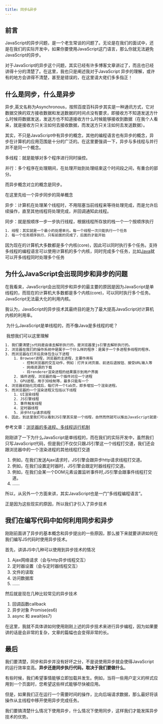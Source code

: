 ```yaml
---
title: 同步&异步
---
```

## 前言

​	JavaScript的异步问题，是一个老生常谈的问题了。无论是在我们的面试中，还是在我们的实际开发中，如果你要使用JavaScript这门语言，那么你就无法避免JavaScript的异步。

​	对于JavaScript的异步这个问题，其实已经有许多博客文章讲过了，而且也已经讲得十分的清楚了。在这里，我也只是阐述我对于JavaScript 异步的理解，或许有的地方会讲得不清楚，甚至是错误的，在这里请大佬们多多指正！

## 什么是同步，什么是异步

​异步,英文名称为Asynchronous，按照百度百科异步其实是一种通讯方式，它对数据交换的双方接收数据和发送数据的时间点没有要求，即接收方不知道发送方什么时候将数据发送，发送方也不知道接收方什么时候能够接收到数据（在我个人看来，就是接收方只关注如何去接收数据，而发送方只关注如何去发送数据）。

​其实，不只是JavaScript中有异步的概念，其他的编程语言也有异步的概念，异步在计算机的应用范围是十分的广泛的。在这里要强调一下，异步与多线程与并行并不是同一个概念。

​多线程：就是能够对多个程序进行同时操控。

​并行：多个程序在处理期间，在处理开始到处理结束这个时间段之间，有重合的部分。

​而异步概念对立的概念是同步。

​在这里先给一个异步同步的简单概念

​异步：计算机在处理某个线程时，不用阻塞当前线程来等待处理完成，而是允许后续操作，直至其他线程将处理完成，并回调通知此线程。

​同步：就是按顺序一步一步执行线程，根据线程所存放的栈一个一个按顺序执行

```txt
1. 线程：其实就是一个最小的处理单元。每一个线程一次只能执行一个任务
2. 每一个任务顺序执行，只有前面的完成了，后面的才能开始
```

​	因为现在的计算机大多数都是多个内核(core)，因此可以同时执行多个任务。支持多线程的编程语言可以使用计算机的多个内核，同时完成多个任务，比如[Java](https://baike.baidu.com/item/java/85979)就可以开多线程同时处理多个任务

## 为什么JavaScript会出现同步和异步的问题

​	在我看来，JavaScript会出现同步和异步的最主要的原因是因为JavaScript是单线程的，而现在的计算机大多数都是多个内核(core)，可以同时执行多个任务。JavaScript无法最大化的利用内核。

​	我认为，JavaScript的异步技术其最终目的是为了最大提高JavaScript对计算机内核的利用率。

​	为什么JavaScript是单线程的，而不像Java是多线程的呢？

​	我想我们可以这里理解

```txt
1. 我们要清楚js代码是由谁去解析执行的，是浏览器里js引擎去解析执行的。
2. 浏览器在我们的操作系统中是属于一个什么样的程序：是属于一个多进程多线程的程序。
3. 而浏览器在打开后具体包含以下进程
	1. Browser进程，浏览器的主进程，主要作用有
		- 控制浏览器的交互动作，例如：打开关闭页面、前进后退按钮、接受URL输入等
		- 网络资源的下载
		- 将renderer渲染进程的结果展示到用户界面
	2. 插件进程，浏览器的每一个插件对应一个进程
	3. GPU进程，用于3D绘制等，最多只能有一个
4. 浏览器初始化完成后，每打开一个tab页，即多增加一个渲染进程。
5. 而浏览器的一个渲染进程又包括以下线程
	1. UI渲染线程
	2. JS引擎线程
	3. 事件触发线程
	4. 定时器线程
	5. 异步http请求线程
6. 因此，到这里我们可以看到JS引擎其实是一个线程，自然而然就可以推出JavaScript就是一个单线程的脚本语言
```

参考文章：[浏览器的多进程、多线程运行机制](https://blog.csdn.net/a380776767/article/details/82667540)

​	刚刚讲了一下为什么JavaScript是单线程的，而在我们的实际开发中，虽然我们只写JavaScript代码，但是我们不仅仅只跟JS引擎这一个线程打交道，我们还会跟浏览器中的一个渲染进程的其他线程打交道

1. 例如，在我们发送Ajax请求时，JS引擎会跟异步http请求线程打交道。
2. 例如，在我们设置定时器时，JS引擎会跟定时器线程打交道。
3. 例如，在我们会某一个DOM元素设置监听事件时,JS引擎会跟事件线程打交道。
4. ......

所以，从另外一个方面来讲，其实JavaScript也是一门“多线程编程语言”。

正是因为这些现实的原因，所以我们才引入了异步技术

## 我们在编写代码中如何利用同步和异步

​刚刚前面讲了异步的基本概念和异步提出的一些原因，那么接下来就要讲讲如何在我们编写JS代码时使用异步技术。

​首先，讲讲JS中几种可以使用到异步技术的情况
1. Ajax网络请求（会与http异步线程交互）
2. 定时器设置（会与定时器线程交互）
3. 文件的读取
4. 访问数据库
5. ......

​然后就是现在几种比较常见的异步技术
1. 回调函数callback
2. 异步对象 Promise(es6)
3. async 和 await(es7)

​在这里，我就不具体讲如何使用刚刚上述的异步技术来进行异步编程，因为如果要讲的话是会非常的复杂，文章的篇幅也会变得非常的长。


## 最后

​我们要清楚，同步和异步并没有好坏之分，不是说使用异步就会使得JavaScript的运行效率变高。**异步还是同步执行代码，取决于我们要做什么**。

​有些时候，我们希望事情能够立即加载并发生。例如，当将一些用户定义的样式应用到一个页面时，您希望这些样式能够尽快被应用。

​但是，如果我们正在运行一个需要时间的操作，比向后端请求数据，那么最好将该操作从主线程中移开使用异步完成任务。

​我们要搞清楚什么情况下使用异步，什么情况下使用同步，这样我们才能发挥异步技术的优势。

